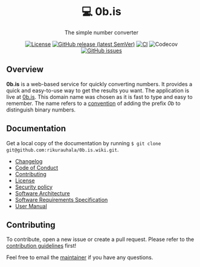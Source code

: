 <h1 align="center">💻 0b.is</h1>

<div align="center">

The simple number converter

</div>

<div align="center">

[![License](https://img.shields.io/github/license/rikurauhala/0b.is?color=blue&style=for-the-badge)](https://github.com/rikurauhala/0b.is/blob/main/LICENSE.md)
[![GitHub release (latest SemVer)](https://img.shields.io/github/v/release/rikurauhala/0b.is?color=darkgreen&style=for-the-badge)](https://github.com/rikurauhala/0b.is/wiki/Changelog#version-111)
[![CI](https://img.shields.io/github/actions/workflow/status/rikurauhala/0b.is/main.yml?style=for-the-badge)](https://github.com/rikurauhala/0b.is/actions/workflows/main.yml)
![Codecov](https://img.shields.io/codecov/c/github/rikurauhala/0b.is?style=for-the-badge&token=DTBS2BLU8A)
[![GitHub issues](https://img.shields.io/github/issues/rikurauhala/0b.is?style=for-the-badge)](https://github.com/rikurauhala/0b.is/issues)

</div>

## Overview

**0b.is** is a web-based service for quickly converting numbers. It provides a quick and easy-to-use way to get the results you want. The application is live at [0b.is](https://0b.is/). This domain name was chosen as it is fast to type and easy to remember. The name refers to a [convention](https://en.wikipedia.org/wiki/Binary_number#Representation) of adding the prefix *0b* to distinguish binary numbers.

## Documentation

Get a local copy of the documentation by running `$ git clone git@github.com:rikurauhala/0b.is.wiki.git`.

- [Changelog](https://github.com/rikurauhala/0b.is/wiki/Changelog)
- [Code of Conduct](https://github.com/rikurauhala/0b.is/blob/main/CODE_OF_CONDUCT.md)
- [Contributing](https://github.com/rikurauhala/0b.is/blob/main/CONTRIBUTING.md)
- [License](https://github.com/rikurauhala/0b.is/blob/main/LICENSE.md)
- [Security policy](https://github.com/rikurauhala/0b.is/blob/main/SECURITY.md)
- [Software Architecture](https://github.com/rikurauhala/0b.is/wiki/Software-Architecture)
- [Software Requirements Specification](https://github.com/rikurauhala/0b.is/wiki/Software-Requirements-Specification)
- [User Manual](https://github.com/rikurauhala/0b.is/wiki/User-Manual)

## Contributing

To contribute, open a new issue or create a pull request. Please refer to the [contribution guidelines](https://github.com/rikurauhala/0b.is/blob/main/CONTRIBUTING.md) first!

Feel free to email the [maintainer](https://github.com/rikurauhala) if you have any questions.
